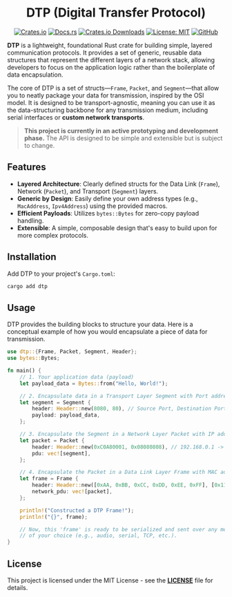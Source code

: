 <h1 align="center">
    <div>DTP (Digital Transfer Protocol)</div>
</h1>

<div align="center">

[![Crates.io](https://img.shields.io/crates/v/dtp.svg?logo=rust)](https://crates.io/crates/dtp)
[![Docs.rs](https://img.shields.io/badge/docs.rs-dtp-66c2a5)](https://docs.rs/dtp)
[![Crates.io Downloads](https://img.shields.io/crates/d/dtp)](https://crates.io/crates/dtp)
[![License: MIT](https://img.shields.io/badge/License-MIT-yellow.svg)](LICENSE)
[![GitHub](https://img.shields.io/badge/github-Yrrrrrf%2Fdtp-58A6FF?logo=github)](https://github.com/Yrrrrrf/dtp)

</div>

**DTP** is a lightweight, foundational Rust crate for building simple, layered communication protocols. It provides a set of generic, reusable data structures that represent the different layers of a network stack, allowing developers to focus on the application logic rather than the boilerplate of data encapsulation.

The core of DTP is a set of structs—`Frame`, `Packet`, and `Segment`—that allow you to neatly package your data for transmission, inspired by the OSI model. It is designed to be transport-agnostic, meaning you can use it as the data-structuring backbone for any transmission medium, including serial interfaces or **custom network transports**.

> **This project is currently in an active prototyping and development phase.** The API is designed to be simple and extensible but is subject to change.

## Features

*   **Layered Architecture**: Clearly defined structs for the Data Link (`Frame`), Network (`Packet`), and Transport (`Segment`) layers.
*   **Generic by Design**: Easily define your own address types (e.g., `MacAddress`, `Ipv4Address`) using the provided macros.
*   **Efficient Payloads**: Utilizes `bytes::Bytes` for zero-copy payload handling.
*   **Extensible**: A simple, composable design that's easy to build upon for more complex protocols.

## Installation

Add DTP to your project's `Cargo.toml`:

```bash
cargo add dtp
```

## Usage

DTP provides the building blocks to structure your data. Here is a conceptual example of how you would encapsulate a piece of data for transmission.

```rust
use dtp::{Frame, Packet, Segment, Header};
use bytes::Bytes;

fn main() {
    // 1. Your application data (payload)
    let payload_data = Bytes::from("Hello, World!");

    // 2. Encapsulate data in a Transport Layer Segment with Port addresses
    let segment = Segment {
        header: Header::new(8080, 80), // Source Port, Destination Port
        payload: payload_data,
    };

    // 3. Encapsulate the Segment in a Network Layer Packet with IP addresses
    let packet = Packet {
        header: Header::new(0xC0A80001, 0x08080808), // 192.168.0.1 -> 8.8.8.8
        pdu: vec![segment],
    };

    // 4. Encapsulate the Packet in a Data Link Layer Frame with MAC addresses
    let frame = Frame {
        header: Header::new([0xAA, 0xBB, 0xCC, 0xDD, 0xEE, 0xFF], [0x11, 0x22, 0x33, 0x44, 0x55, 0x66]),
        network_pdu: vec![packet],
    };

    println!("Constructed a DTP Frame!");
    println!("{}", frame);

    // Now, this 'frame' is ready to be serialized and sent over any medium
    // of your choice (e.g., audio, serial, TCP, etc.).
}
```

## License

This project is licensed under the MIT License - see the [**LICENSE**](LICENSE) file for details.